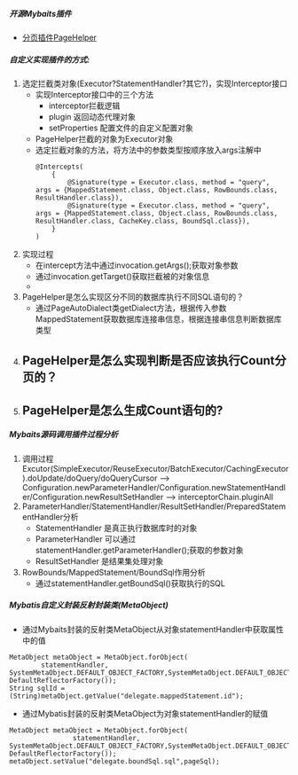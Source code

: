 ##### 开源Mybaits插件
- [分页插件PageHelper](https://github.com/pagehelper/Mybatis-PageHelper)

##### 自定义实现插件的方式:
1. 选定拦截类对象(Executor?StatementHandler?其它?)，实现Interceptor接口
    - 实现Interceptor接口中的三个方法
        - interceptor拦截逻辑
        - plugin 返回动态代理对象
        - setProperties 配置文件的自定义配置对象
    - PageHelper拦截的对象为Executor对象
    - 选定拦截对象的方法，将方法中的参数类型按顺序放入args注解中
        ```
      @Intercepts(
            {
                @Signature(type = Executor.class, method = "query", args = {MappedStatement.class, Object.class, RowBounds.class, ResultHandler.class}),
                @Signature(type = Executor.class, method = "query", args = {MappedStatement.class, Object.class, RowBounds.class, ResultHandler.class, CacheKey.class, BoundSql.class}),
            }
        )
      ```
2. 实现过程 
    - 在intercept方法中通过invocation.getArgs();获取对象参数
    - 通过invocation.getTarget()获取拦截被的对象信息
    - 
3. PageHelper是怎么实现区分不同的数据库执行不同SQL语句的？
    - 通过PageAutoDialect类getDialect方法，根据传入参数MappedStatement获取数据库连接串信息，根据连接串信息判断数据库类型
4. PageHelper是怎么实现判断是否应该执行Count分页的？
    - 
5. PageHelper是怎么生成Count语句的?
    - 

##### Mybaits源码调用插件过程分析
1. 调用过程
    Excutor(SimpleExecutor/ReuseExecutor/BatchExecutor/CachingExecutor).doUpdate/doQuery/doQueryCursor -—> Configuration.newParameterHandler/Configuration.newStatementHandler/Configuration.newResultSetHandler --> interceptorChain.pluginAll
2. ParameterHandler/StatementHandler/ResultSetHandler/PreparedStatementHandler分析
    - StatementHandler 是真正执行数据库时的对象
    - ParameterHandler 可以通过statementHandler.getParameterHandler();获取的参数对象
    - ResultSetHandler 是结果集处理对象
3. RowBounds/MappedStatement/BoundSql作用分析
    - 通过statementHandler.getBoundSql()获取执行的SQL
    
##### Mybatis自定义封装反射封装类(MetaObject)
- 通过Mybaits封装的反射类MetaObject从对象statementHandler中获取属性中的值
```
MetaObject metaObject = MetaObject.forObject(
        statementHandler, SystemMetaObject.DEFAULT_OBJECT_FACTORY,SystemMetaObject.DEFAULT_OBJECT_WRAPPER_FACTORY,new DefaultReflectorFactory());
String sqlId = (String)metaObject.getValue("delegate.mappedStatement.id");
```
- 通过Mybatis封装的反射类MetaObject为对象statementHandler的赋值
```
MetaObject metaObject = MetaObject.forObject(
                statementHandler, SystemMetaObject.DEFAULT_OBJECT_FACTORY,SystemMetaObject.DEFAULT_OBJECT_WRAPPER_FACTORY,new DefaultReflectorFactory());
metaObject.setValue("delegate.boundSql.sql",pageSql);
```
    
